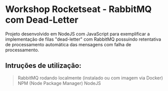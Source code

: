 # Workshop Rocketseat - RabbitMQ com Dead-Letter
Projeto desenvolvido em NodeJS com JavaScript para exemplificar a implementação de filas "dead-letter" com RabbitMQ possuindo retentativa de processamento automática das mensagens com falha de processamento.

## Intruções de utilização:
> RabbitMQ rodando localmente (instalado ou com imagem via Docker)
> NPM (Node Package Manager)
> NodeJS

